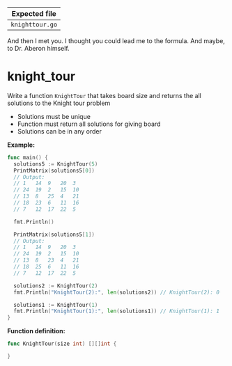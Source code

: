 | Expected file   |
| --------------- |
| `knighttour.go` |

<p data-story-username="lascar123">And then I met you. I thought you could lead me to the formula. And maybe, to Dr. Aberon himself.</p>

# knight_tour

Write a function `KnightTour` that takes board size and returns the all solutions to the Knight tour problem
<!-- [knight tour problem](https://en.wikipedia.org/wiki/Knight%27s_tour). -->

- Solutions must be unique
- Function must return all solutions for giving board
- Solutions can be in any order

**Example:**

```go
func main() {
  solutions5 := KnightTour(5)
  PrintMatrix(solutions5[0])
  // Output:
  // 1   14  9   20  3
  // 24  19  2   15  10
  // 13  8   25  4   21
  // 18  23  6   11  16
  // 7   12  17  22  5

  fmt.Println()

  PrintMatrix(solutions5[1])
  // Output:
  // 1   14  9   20  3
  // 24  19  2   15  10
  // 13  8   23  4   21
  // 18  25  6   11  16
  // 7   12  17  22  5

  solutions2 := KnightTour(2)
  fmt.Println("KnightTour(2):", len(solutions2)) // KnightTour(2): 0

  solutions1 := KnightTour(1)
  fmt.Println("KnightTour(1):", len(solutions1)) // KnightTour(1): 1
}
```

**Function definition:**

```go
func KnightTour(size int) [][]int {

}
```
